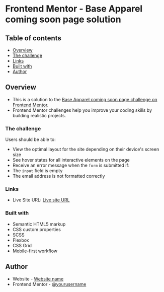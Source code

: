# Frontend Mentor - Base Apparel coming soon page solution



## Table of contents

- [Overview](#overview)
- [The challenge](#the-challenge)
- [Links](#links)
- [Built with](#built-with)
- [Author](#author)


## Overview

- This is a solution to the [Base  Apparel coming soon page challenge on Frontend Mentor](https://www.frontendmentor.io/challenges/base-apparel-coming-soon-page-5d46b47f8db8a7063f9331a0). 
- Frontend Mentor challenges help you improve your coding skills by building realistic projects.


### The challenge

Users should be able to:

- View the optimal layout for the site depending on their device's screen size
- See hover states for all interactive elements on the page
- Receive an error message when the `form` is submitted if:
- The `input` field is empty
- The email address is not formatted correctly


### Links

- Live Site URL: [Live site URL]()


### Built with

- Semantic HTML5 markup
- CSS custom properties
- SCSS
- Flexbox
- CSS Grid
- Mobile-first workflow


## Author

- Website - [Website name]()
- Frontend Mentor - [@yourusername]()
